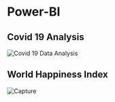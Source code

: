 # Power-BI
## Covid 19 Analysis 

![Covid 19 Data Analysis](https://github.com/Vignesh227/Power-BI/assets/96369223/16df58f4-9270-470b-9859-24e76ac6b687)

## World Happiness Index

![Capture](https://github.com/Vignesh227/Power-BI/assets/96369223/3384fe92-9bcb-4aed-bf9d-c010c1f39c48)

